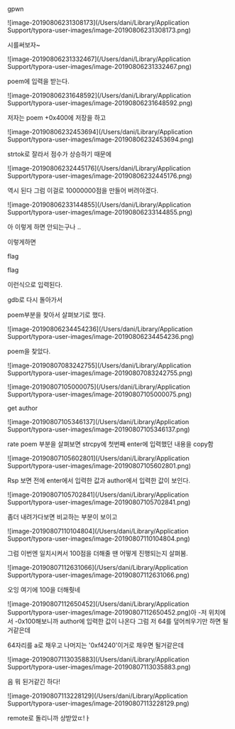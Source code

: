 gpwn

![image-20190806231308173](/Users/dani/Library/Application Support/typora-user-images/image-20190806231308173.png)

시를써보자~

![image-20190806231332467](/Users/dani/Library/Application Support/typora-user-images/image-20190806231332467.png)

poem에 입력을 받는다. 



![image-20190806231648592](/Users/dani/Library/Application Support/typora-user-images/image-20190806231648592.png)

저자는 poem +0x400에 저장을 하고

![image-20190806232453694](/Users/dani/Library/Application Support/typora-user-images/image-20190806232453694.png)

strtok로 잘라서 점수가 상승하기 때문에 







 ![image-20190806232445176](/Users/dani/Library/Application Support/typora-user-images/image-20190806232445176.png)

역시 된다 그럼 이걸로 10000000점을 만들어 버려야겠다. 



![image-20190806233144855](/Users/dani/Library/Application Support/typora-user-images/image-20190806233144855.png)



아 이렇게 하면 안되는구나 .. 

이렇게하면

flag

flag

이런식으로 입력된다.



gdb로 다시 돌아가서 

poem부분을 찾아서 살펴보기로 했다.

![image-20190806234454236](/Users/dani/Library/Application Support/typora-user-images/image-20190806234454236.png)

poem을 찾았다.



![image-20190807083242755](/Users/dani/Library/Application Support/typora-user-images/image-20190807083242755.png)

![image-20190807105000075](/Users/dani/Library/Application Support/typora-user-images/image-20190807105000075.png)

get author 





![image-20190807105346137](/Users/dani/Library/Application Support/typora-user-images/image-20190807105346137.png)

rate poem 부분을 살펴보면 strcpy에 첫번째 enter에 입력했던 내용을 copy함 

![image-20190807105602801](/Users/dani/Library/Application Support/typora-user-images/image-20190807105602801.png)

Rsp 보면 전에 enter에서 입력한 값과 author에서 입력한 값이 보인다.

![image-20190807105702841](/Users/dani/Library/Application Support/typora-user-images/image-20190807105702841.png)

좀더 내려가다보면 비교하는 부분이 보이고 

![image-20190807110104804](/Users/dani/Library/Application Support/typora-user-images/image-20190807110104804.png)

그럼 이번엔 일치시켜서 100점을 더해줄 땐 어떻게 진행되는지 살펴봄. 



![image-20190807112631066](/Users/dani/Library/Application Support/typora-user-images/image-20190807112631066.png)

오잉 여기에 100을 더해줫네

![image-20190807112650452](/Users/dani/Library/Application Support/typora-user-images/image-20190807112650452.png)아 -저 위치에서 -0x100해보니까 author에 입력한 값이 나온다 그럼 저 64를 덮어씌우기만 하면 될거같은데 

64자리를 a로 채우고 나머지는 '0xf4240'이거로 채우면 될거같은데 

![image-20190807113035883](/Users/dani/Library/Application Support/typora-user-images/image-20190807113035883.png)

음 뭐 된거같긴 하다! 

![image-20190807113228129](/Users/dani/Library/Application Support/typora-user-images/image-20190807113228129.png)

remote로 돌리니까 상받았ㄸ!ㅏ 